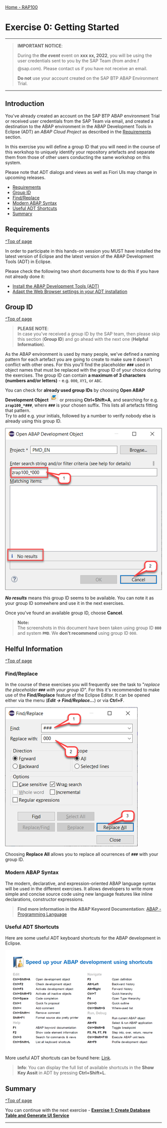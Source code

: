 [Home - RAP100](../../#exercises)

# Exercise 0: Getting Started

---
> **IMPORTANT NOTICE**: 
> 
> During the _**the event**_ event on **xxx xx, 2022**, you will be using the user credentials sent to you by the SAP Team (from andre.f$$$$@sap.com). 
> Please contact us if you have not receive an email.  
>
> **Do not** use your account created on the SAP BTP ABAP Environment Trial.
---

## Introduction

You've already created an account on the SAP BTP ABAP environment Trial or received user credentials from the SAP Team via email, and created a destination to the ABAP environment in the ABAP Development Tools in Eclipse (ADT) an _ABAP Cloud Project_ as described in the [Requirements](#requirements) section.

In this exercise you will define a group ID that you will need in the course of this workshop to uniquely identify your repository artefacts and separate them from those of other users conducting the same workshop on this system.

Please note that ADT dialogs and views as well as Fiori UIs may change in upcoming releases.

- [Requirements](#requirements)
- [Group ID](#group-id)
- [Find/Replace](#findreplace)
- [Modern ABAP Syntax](#modern-abap-syntax)
- [Useful ADT Shortcuts](#useful-adt-shortcuts)
- [Summary](#summary)

## Requirements
[^Top of page](#)

In order to participate in this hands-on session you MUST have installed the latest version of Eclipse and the latest version of the ABAP Development Tools (ADT) in Eclipse.  

Please check the following two short documents how to do this if you have not already done it:  
- [Install the ABAP Development Tools (ADT)](https://github.com/SAP-samples/abap-platform-rap-workshops/blob/main/requirements_rap_workshops.md#3-install-the-abap-development-tools-adt)  
- [Adapt the Web Browser settings in your ADT installation](https://github.com/SAP-samples/abap-platform-rap-workshops/blob/main/requirements_rap_workshops.md#4-adapt-the-web-browser-settings-in-your-adt-installation)  

## Group ID
[^Top of page](#)

> **PLEASE NOTE**:  
> In case you've received a group ID by the SAP team, then please skip this section (**Group ID**) and go ahead with the next one (**Helpful Information**).

As the ABAP environment is used by many people, we've defined a naming pattern for each artefact you are going to create to make sure it doesn't conflict with other ones. For this you'll find the placeholder **`###`** used in object names that must be replaced with the group ID of your choice during the exercises. The group ID can contain **a maximum of 3 characters (numbers and/or letters)** - e.g. `000`, `XY1`, or `ABC`. 

You can check for **already used group IDs** by choosing **Open ABAP Development Object** ![open_object_icon](images/adt_open_object.png) or pressing **Ctrl+Shift+A**, and searching for e.g. **`zrap100_*###`**, where **`###`** is your chosen suffix. This lists all artefacts fitting that pattern.  
Try to add e.g. your initials, followed by a number to verify nobody else is already using this group ID.

   ![Group id 01](images/groupid01.png)

_**No results**_ means this group ID seems to be available. You can note it as your group ID somewhere and use it in the next exercises.

Once you've found an available group ID, choose **Cancel**.

> **Note:**    
> The screenshots in this document have been taken using group ID **`000`** and system **`PMD`**. We **don't recommend** using group ID `000`.

## Helful Information
[^Top of page](#)

### Find/Replace

In the course of these exercises you will frequently see the task to "_replace the placeholder **`###`** with your group ID_". For this it's recommended to make use of the **Find/Replace** feature of the Eclipse Editor. It can be opened either via the menu (**_Edit -> Find/Replace..._**) or via **Ctrl+F**.
  
   ![find and replace](images/find01.png)
   
   Choosing **Replace All** allows you to replace all ocurrences of **`###`** with your group ID.
   
### Modern ABAP Syntax

The modern, declarative, and expression-oriented ABAP language syntax will be used in the different exercises. It allows developers to write more simple and concise source code using new language features like inline declarations, constructor expressions.

> **Find more information in the ABAP Keyword Documentation**: [ABAP - Programming Language](https://help.sap.com/doc/abapdocu_cp_index_htm/CLOUD/en-US/index.htm?file=abenabap_reference.htm) 

### Useful ADT Shortcuts

Here are some useful ADT keyboard shortcuts for the ABAP development in Eclipse.

![ADT Shortcuts](images/adt_shortcuts.png)

More useful ADT shortcuts can be found here: [Link](https://blogs.sap.com/2013/11/21/useful-keyboard-shortcuts-for-abap-in-eclipse/).

> **Info**: You can display the full list of available shortcuts in the **Show Key Assit** in ADT by pressing **Ctrl+Shift+L**.

## Summary 
[^Top of page](#)

You can continue with the next exercise - **[Exercise 1: Create Database Table and Generate UI Service](../ex1/readme.md)**

---
